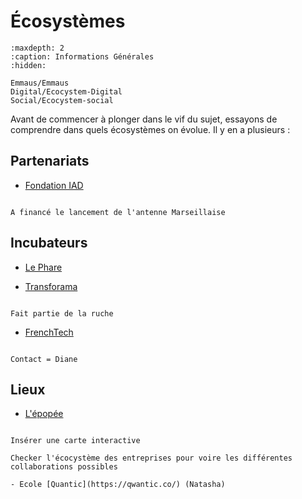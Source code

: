 # Écosystèmes

```{toctree}
:maxdepth: 2
:caption: Informations Générales
:hidden:

Emmaus/Emmaus
Digital/Ecocystem-Digital
Social/Ecocystem-social

```

Avant de commencer à plonger dans le vif du sujet, essayons de comprendre dans quels écosystèmes on évolue. Il y en a plusieurs :


## Partenariats

- [Fondation IAD](https://www.iadgroup.com/fondation/)

```{note}

A financé le lancement de l'antenne Marseillaise

```


## Incubateurs

- [Le Phare](https://www.cmacgm-group.com/fr/fondation/nos-actions/le-phare-incubateur-social)

- [Transforama]()

```{note}

Fait partie de la ruche

```

- [FrenchTech]()

```{note}

Contact = Diane

```


## Lieux

- [L'épopée](https://epopee-village.com/)

```{note}

Insérer une carte interactive

Checker l'écocystème des entreprises pour voire les différentes collaborations possibles

- Ecole [Quantic](https://qwantic.co/) (Natasha)

```


